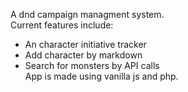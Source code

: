 A dnd campaign managment system.\
Current features include:
- An character initiative tracker
- Add character by markdown
- Search for monsters by API calls\
App is made using vanilla js and php.
